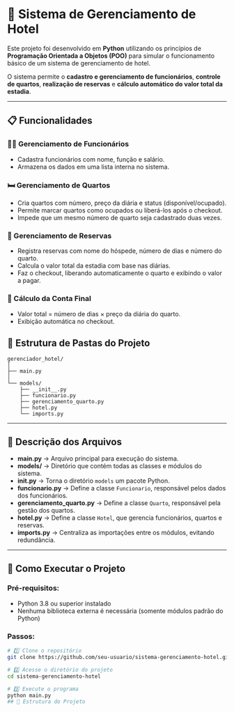 # 🏨 Sistema de Gerenciamento de Hotel

Este projeto foi desenvolvido em **Python** utilizando os princípios de **Programação Orientada a Objetos (POO)** para simular o funcionamento básico de um sistema de gerenciamento de hotel.  

O sistema permite o **cadastro e gerenciamento de funcionários**, **controle de quartos**, **realização de reservas** e **cálculo automático do valor total da estadia**.  

---

## 📋 Funcionalidades

### 👩‍💼 Gerenciamento de Funcionários
- Cadastra funcionários com nome, função e salário.  
- Armazena os dados em uma lista interna no sistema.  

### 🛏️ Gerenciamento de Quartos
- Cria quartos com número, preço da diária e status (disponível/ocupado).  
- Permite marcar quartos como ocupados ou liberá-los após o checkout.  
- Impede que um mesmo número de quarto seja cadastrado duas vezes.

### 🧾 Gerenciamento de Reservas
- Registra reservas com nome do hóspede, número de dias e número do quarto.  
- Calcula o valor total da estadia com base nas diárias.  
- Faz o checkout, liberando automaticamente o quarto e exibindo o valor a pagar.  

### 🧮 Cálculo da Conta Final
- Valor total = número de dias × preço da diária do quarto.  
- Exibição automática no checkout.

## 📂 Estrutura de Pastas do Projeto

```
gerenciador_hotel/
│
├── main.py
│
└── models/
    ├── __init__.py
    ├── funcionario.py
    ├── gerenciamento_quarto.py
    ├── hotel.py
    └── imports.py
```

---

## 📘 Descrição dos Arquivos

- **main.py** → Arquivo principal para execução do sistema.
- **models/** → Diretório que contém todas as classes e módulos do sistema.
- **__init__.py** → Torna o diretório `models` um pacote Python.
- **funcionario.py** → Define a classe `Funcionario`, responsável pelos dados dos funcionários.
- **gerenciamento_quarto.py** → Define a classe `Quarto`, responsável pela gestão dos quartos.
- **hotel.py** → Define a classe `Hotel`, que gerencia funcionários, quartos e reservas.
- **imports.py** → Centraliza as importações entre os módulos, evitando redundância.

---

## 🚀 Como Executar o Projeto

### Pré-requisitos:
- Python 3.8 ou superior instalado
- Nenhuma biblioteca externa é necessária (somente módulos padrão do Python)

### Passos:

```bash
# 1️⃣ Clone o repositório
git clone https://github.com/seu-usuario/sistema-gerenciamento-hotel.git

# 2️⃣ Acesse o diretório do projeto
cd sistema-gerenciamento-hotel

# 3️⃣ Execute o programa
python main.py
## 🧠 Estrutura do Projeto

